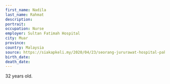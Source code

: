 ```yaml
---
first_name: Nadila
last_name: Rahmat
description: 
portrait: 
occupation: Nurse
employer: Sultan Fatimah Hospital
city: Muar
province: 
country: Malaysia
source: https://siakapkeli.my/2020/04/23/seorang-jururawat-hospital-pakar-sultanah-fatimah-di-muar-meninggal-dunia/
birth_date: 
death_date: 
---
```


32 years old.